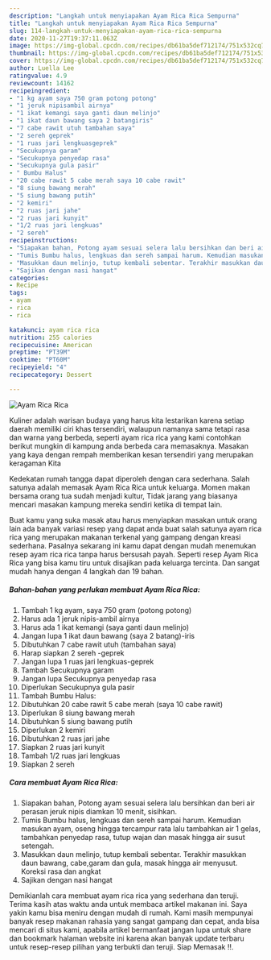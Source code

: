 ```yaml
---
description: "Langkah untuk menyiapakan Ayam Rica Rica Sempurna"
title: "Langkah untuk menyiapakan Ayam Rica Rica Sempurna"
slug: 114-langkah-untuk-menyiapakan-ayam-rica-rica-sempurna
date: 2020-11-27T19:37:11.063Z
image: https://img-global.cpcdn.com/recipes/db61ba5def712174/751x532cq70/ayam-rica-rica-foto-resep-utama.jpg
thumbnail: https://img-global.cpcdn.com/recipes/db61ba5def712174/751x532cq70/ayam-rica-rica-foto-resep-utama.jpg
cover: https://img-global.cpcdn.com/recipes/db61ba5def712174/751x532cq70/ayam-rica-rica-foto-resep-utama.jpg
author: Luella Lee
ratingvalue: 4.9
reviewcount: 14162
recipeingredient:
- "1 kg ayam saya 750 gram potong potong"
- "1 jeruk nipisambil airnya"
- "1 ikat kemangi saya ganti daun melinjo"
- "1 ikat daun bawang saya 2 batangiris"
- "7 cabe rawit utuh tambahan saya"
- "2 sereh geprek"
- "1 ruas jari lengkuasgeprek"
- "Secukupnya garam"
- "Secukupnya penyedap rasa"
- "Secukupnya gula pasir"
- " Bumbu Halus"
- "20 cabe rawit 5 cabe merah saya 10 cabe rawit"
- "8 siung bawang merah"
- "5 siung bawang putih"
- "2 kemiri"
- "2 ruas jari jahe"
- "2 ruas jari kunyit"
- "1/2 ruas jari lengkuas"
- "2 sereh"
recipeinstructions:
- "Siapakan bahan, Potong ayam sesuai selera lalu bersihkan dan beri air perasan jeruk nipis diamkan 10 menit, sisihkan."
- "Tumis Bumbu halus, lengkuas dan sereh sampai harum. Kemudian masukan ayam, oseng hingga tercampur rata lalu tambahkan air 1 gelas, tambahkan penyedap rasa, tutup wajan dan masak hingga air susut setengah."
- "Masukkan daun melinjo, tutup kembali sebentar. Terakhir masukkan daun bawang, cabe,garam dan gula, masak hingga air menyusut. Koreksi rasa dan angkat"
- "Sajikan dengan nasi hangat"
categories:
- Recipe
tags:
- ayam
- rica
- rica

katakunci: ayam rica rica 
nutrition: 255 calories
recipecuisine: American
preptime: "PT39M"
cooktime: "PT60M"
recipeyield: "4"
recipecategory: Dessert

---
```



![Ayam Rica Rica](https://img-global.cpcdn.com/recipes/db61ba5def712174/751x532cq70/ayam-rica-rica-foto-resep-utama.jpg)

Kuliner adalah warisan budaya yang harus kita lestarikan karena setiap daerah memiliki ciri khas tersendiri, walaupun namanya sama tetapi rasa dan warna yang berbeda, seperti ayam rica rica yang kami contohkan berikut mungkin di kampung anda berbeda cara memasaknya. Masakan yang kaya dengan rempah memberikan kesan tersendiri yang merupakan keragaman Kita



Kedekatan rumah tangga dapat diperoleh dengan cara sederhana. Salah satunya adalah memasak Ayam Rica Rica untuk keluarga. Momen makan bersama orang tua sudah menjadi kultur, Tidak jarang yang biasanya mencari masakan kampung mereka sendiri ketika di tempat lain.

Buat kamu yang suka masak atau harus menyiapkan masakan untuk orang lain ada banyak variasi resep yang dapat anda buat salah satunya ayam rica rica yang merupakan makanan terkenal yang gampang dengan kreasi sederhana. Pasalnya sekarang ini kamu dapat dengan mudah menemukan resep ayam rica rica tanpa harus bersusah payah.
Seperti resep Ayam Rica Rica yang bisa kamu tiru untuk disajikan pada keluarga tercinta. Dan sangat mudah hanya dengan 4 langkah dan 19 bahan.


<!--inarticleads1-->

##### Bahan-bahan yang perlukan membuat Ayam Rica Rica:

1. Tambah 1 kg ayam, saya 750 gram (potong potong)
1. Harus ada 1 jeruk nipis-ambil airnya
1. Harus ada 1 ikat kemangi (saya ganti daun melinjo)
1. Jangan lupa 1 ikat daun bawang (saya 2 batang)-iris
1. Dibutuhkan 7 cabe rawit utuh (tambahan saya)
1. Harap siapkan 2 sereh -geprek
1. Jangan lupa 1 ruas jari lengkuas-geprek
1. Tambah Secukupnya garam
1. Jangan lupa Secukupnya penyedap rasa
1. Diperlukan Secukupnya gula pasir
1. Tambah  Bumbu Halus:
1. Dibutuhkan 20 cabe rawit 5 cabe merah (saya 10 cabe rawit)
1. Diperlukan 8 siung bawang merah
1. Dibutuhkan 5 siung bawang putih
1. Diperlukan 2 kemiri
1. Dibutuhkan 2 ruas jari jahe
1. Siapkan 2 ruas jari kunyit
1. Tambah 1/2 ruas jari lengkuas
1. Siapkan 2 sereh




<!--inarticleads2-->

##### Cara membuat  Ayam Rica Rica:

1. Siapakan bahan, Potong ayam sesuai selera lalu bersihkan dan beri air perasan jeruk nipis diamkan 10 menit, sisihkan.
1. Tumis Bumbu halus, lengkuas dan sereh sampai harum. Kemudian masukan ayam, oseng hingga tercampur rata lalu tambahkan air 1 gelas, tambahkan penyedap rasa, tutup wajan dan masak hingga air susut setengah.
1. Masukkan daun melinjo, tutup kembali sebentar. Terakhir masukkan daun bawang, cabe,garam dan gula, masak hingga air menyusut. Koreksi rasa dan angkat
1. Sajikan dengan nasi hangat




Demikianlah cara membuat ayam rica rica yang sederhana dan teruji. Terima kasih atas waktu anda untuk membaca artikel makanan ini. Saya yakin kamu bisa meniru dengan mudah di rumah. Kami masih mempunyai banyak resep makanan rahasia yang sangat gampang dan cepat, anda bisa mencari di situs kami, apabila artikel bermanfaat jangan lupa untuk share dan bookmark halaman website ini karena akan banyak update terbaru untuk resep-resep pilihan yang terbukti dan teruji. Siap Memasak !!. 
